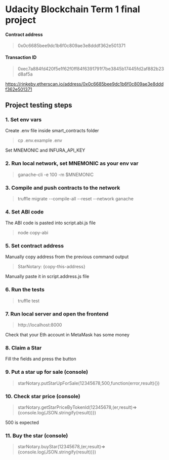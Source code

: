 # Udacity Blockchain Term 1 final project

#### Contract address 
> 0x0c6685bee9dc1b6f0c809ae3e8dddf362e501371
#### Transaction ID
> 0xec7a884fd420f5e1f62f0ff84f6391791f7be3845b17445fd2af882b23d8af5a

https://rinkeby.etherscan.io/address/0x0c6685bee9dc1b6f0c809ae3e8dddf362e501371

## Project testing steps

### 1. Set env vars
Create .env file inside smart_contracts folder
> cp .env.example .env

Set MNEMONIC and INFURA_API_KEY

### 2. Run local network, set MNEMONIC as your env var
> ganache-cli -e 100 -m $MNEMONIC

### 3. Compile and push contracts to the network
> truffle migrate --compile-all --reset --network ganache

### 4. Set ABI code
The ABI code is pasted into script.abi.js file
> node copy-abi

### 5. Set contract address
Manually copy address from the previous command output
> StarNotary: {copy-this-address}

Manually paste it in script.address.js file

### 6. Run the tests
> truffle test

### 7. Run local server and open the frontend
> http://localhost:8000

Check that your Eth account in MetaMask has some money

### 8. Claim a Star
Fill the fields and press the button

### 9. Put a star up for sale (console)
> starNotary.putStarUpForSale(12345678,500,function(error,result){})

### 10. Check star price (console)
> starNotary.getStarPriceByTokenId(12345678,(er,result)=>{console.log(JSON.stringify(result))}) 

500 is expected

### 11. Buy the star (console)
> starNotary.buyStar(12345678,(er,result)=>{console.log(JSON.stringify(result))}) 
